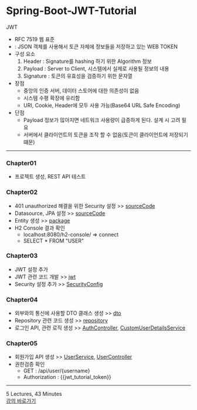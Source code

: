 # Spring-Boot-JWT-Tutorial

JWT

-   RFC 7519 웹 표준
-   : JSON 객체를 사용해서 토큰 자체에 정보들을 저장하고 있는 WEB TOKEN
-   구성 요소
    1.  Header : Signature를 hashing 하기 위한 Algorithm 정보
    2.  Payload : Server to Client, 시스템에서 실제로 사용될 정보의 내용
    3.  Signature : 토큰의 유효성을 검증하기 위한 문자열
-   장점
    -   중앙의 인증 서버, 데이터 스토어에 대한 의존성이 없음
    -   시스템 수평 확장에 유리함
    -   URI, Cookie, Header에 모두 사용 가능(Base64 URL Safe Encoding)
-   단점
    -   Payload 정보가 많아지면 네트워크 사용량이 급증하게 된다. 설계 시 고려 필요
    -   서버에서 클라이언트의 토큰을 조작 할 수 없음(토큰이 클라이언트에 저장되기 떄문)

---

### Chapter01

-   프로젝트 생성, REST API 테스트

### Chapter02

-   401 unauthorized 해결을 위한 Security 설정 >> [sourceCode](/jwt_tutorial/src/main/java/me/sungwon/jwt_tutorial/jwt/JwtAuthenticationEntryPoint.java)
-   Datasource, JPA 설정 >> [sourceCode](/jwt_tutorial/src/main/java/me/sungwon/jwt_tutorial/config/SecurityConfig.java)
-   Entity 생성 >> [package](/jwt_tutorial/src/main/java/me/sungwon/jwt_tutorial/entity/)
-   H2 Console 결과 확인
    -   localhost:8080/h2-console/ => connect
    -   SELECT \* FROM "USER"

### Chapter03

-   JWT 설정 추가
-   JWT 관련 코드 개발 >> [jwt](/jwt_tutorial/src/main/java/me/sungwon/jwt_tutorial/jwt/)
-   Security 설정 추가 >> [SecurityConfig](/jwt_tutorial/src/main/java/me/sungwon/jwt_tutorial/config/SecurityConfig.java)

### Chapter04

-   외부와의 통신에 사용할 DTO 클래스 생성 >> [dto](/jwt_tutorial/src/main/java/me/sungwon/jwt_tutorial/dto/)
-   Repository 관련 코드 생성 >> [repository](/jwt_tutorial/src/main/java/me/sungwon/jwt_tutorial/repository/)
-   로그인 API, 관련 로직 생성 >> [AuthController](/jwt_tutorial/src/main/java/me/sungwon/jwt_tutorial/controller/AuthController.java), [CustomUserDetailsService](/jwt_tutorial/src/main/java/me/sungwon/jwt_tutorial/service/CustomUserDetailsService.java)

### Chapter05

-   회원가입 API 생성 >> [UserService](/jwt_tutorial/src/main/java/me/sungwon/jwt_tutorial/service/UserService.java), [UserController](/jwt_tutorial/src/main/java/me/sungwon/jwt_tutorial/controller/UserController.java)
-   권한검증 확인
    -   GET : /api/user/{username}
    -   Authorization : {{jwt_tutorial_token}}

---

5 Lectures, 43 Minutes  
[강의 바로가기](https://www.inflearn.com/course/스프링부트-jwt/dashboard)
